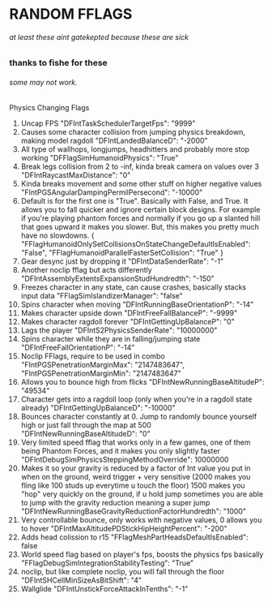 # RANDOM FFLAGS      
###### at least these aint gatekepted because these are sick

### thanks to fishe for these
###### some may not work.

Physics Changing Flags
1. Uncap FPS
"DFIntTaskSchedulerTargetFps": "9999"
2. Causes some character collision from jumping physics breakdown, making model ragdoll
"DFIntLandedBalanceD": "-2000"
3. All type of wallhops, longjumps, headhitters and probably more stop working
"DFFlagSimHumanoidPhysics": "True"
4. Break legs collision from 2 to -inf, kinda break camera on values over 3
"DFIntRaycastMaxDistance": "0"
5. Kinda breaks movement and some other stuff on higher negative values
"FIntPGSAngularDampingPermilPersecond": "-10000"
6. Default is for the first one is "True". Basically with False, and True. It allows you to fall quicker and ignore certain block designs. For example if you're playing phantom forces and normally if you go up a slanted hill that goes upward it makes you slower. But, this makes you pretty much have no slowdowns.
{ "FFlagHumanoidOnlySetCollisionsOnStateChangeDefaultIsEnabled": "False",
"FFlagHumanoidParallelFasterSetCollision": "True" }
7. Gear desync just by dropping it
"DFIntDataSenderRate": "-1"
8. Another noclip fflag but acts differently
"DFIntAssemblyExtentsExpansionStudHundredth": "-150"
9. Freezes character in any state, can cause crashes, basically stacks input data
"FFlagSimIslandizerManager": "false"
10. Spins character when moving
"DFIntRunningBaseOrientationP": "-14"
11. Makes character upside down
"DFIntFreeFallBalanceP": "-9999"
12. Makes character ragdoll forever
"DFIntGettingUpBalanceP": "0"
13. Lags the player
"DFIntS2PhysicsSenderRate": "10000000"
14. Spins character while they are in falling/jumping state
"DFIntFreeFallOrientationP": "-14"
15. Noclip FFlags, require to be used in combo
"FIntPGSPenetrationMarginMax": "2147483647",
"FIntPGSPenetrationMarginMin": "2147483647"
16. Allows you to bounce high from flicks
"DFIntNewRunningBaseAltitudeP": "49534"
17. Character gets into a ragdoll loop (only when you're in a ragdoll state already)
"DFIntGettingUpBalanceD": "-10000"
18. Bounces character constantly at 0. Jump to randomly bounce yourself high or just fall through the map at 500
"DFIntNewRunningBaseAltitudeD": "0"
19. Very limited speed fflag that works only in a few games, one of them being Phantom Forces, and it makes you only slightly faster
"DFIntDebugSimPhysicsSteppingMethodOverride": 10000000
20. Makes it so your gravity is reduced by a factor of Int value you put in when on the ground, weird trigger + very sensitive (2000 makes you fling like 100 studs up everytime u touch the floor) 1500 makes you "hop" very quickly on the ground, if u hold jump sometimes you are able to jump with the gravity reduction meaning a super jump
"DFIntNewRunningBaseGravityReductionFactorHundredth": "1000"
21. Very controllable bounce, only works with negative values, 0 allows you to hover
"DFIntMaxAltitudePDStickHipHeightPercent": "-200"
22. Adds head colission to r15 
"FFlagMeshPartHeadsDefaultIsEnabled": false
23. World speed flag based on player's fps, boosts the physics fps basically
"FFlagDebugSimIntegrationStabilityTesting": "True"
24. noclip, but like complete noclip, you will fall through the floor
"DFIntSHCellMinSizeAsBitShift": "4"
25. Wallglide
"DFIntUnstickForceAttackInTenths": "-1"

